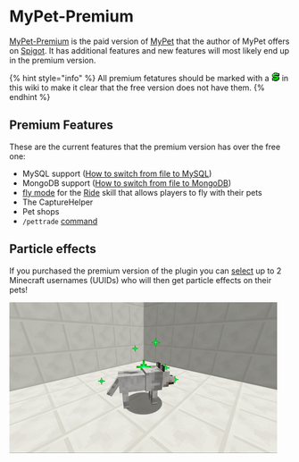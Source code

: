 # MyPet-Premium

[MyPet-Premium](https://www.spigotmc.org/resources/mypet-premium.17566/) is the paid version of [MyPet](https://www.spigotmc.org/resources/mypet.12725/) that the author of MyPet offers on [Spigot](https://www.spigotmc.org/). It has additional features and new features will most likely end up in the premium version. 

{% hint style="info" %}
All premium fetatures should be marked with a ![$](.gitbook/assets/premium.gif) in this wiki to make it clear that the free version does not have them.
{% endhint %}

## Premium Features

These are the current features that the premium version has over the free one:

* MySQL support \([How to switch from file to MySQL](tutorials/how_to_upgrade_from_file_to_mysql.md)\)
* MongoDB support \([How to switch from file to MongoDB](tutorials/how_to_upgrade_from_file_to_mongodb.md)\)
* [fly mode](skills/ride.md#fly-zones) for the [Ride](skills/ride.md) skill that allows players to fly with their pets
* The CaptureHelper
* Pet shops
* `/pettrade` [command](setup/commands.md)

## Particle effects

If you purchased the premium version of the plugin you can [select](https://mypet-plugin.de/premium/particles) up to 2 Minecraft usernames \(UUIDs\) who will then get particle effects on their pets!  

![Premium Particles](.gitbook/assets/particles.gif)

